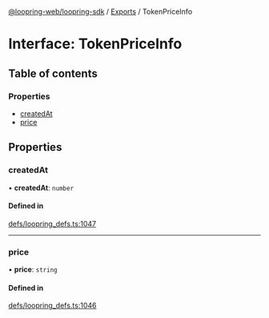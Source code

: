 [@loopring-web/loopring-sdk](../README.md) / [Exports](../modules.md) / TokenPriceInfo

# Interface: TokenPriceInfo

## Table of contents

### Properties

- [createdAt](TokenPriceInfo.md#createdat)
- [price](TokenPriceInfo.md#price)

## Properties

### createdAt

• **createdAt**: `number`

#### Defined in

[defs/loopring_defs.ts:1047](https://github.com/Loopring/loopring_sdk/blob/532648f/src/defs/loopring_defs.ts#L1047)

___

### price

• **price**: `string`

#### Defined in

[defs/loopring_defs.ts:1046](https://github.com/Loopring/loopring_sdk/blob/532648f/src/defs/loopring_defs.ts#L1046)
